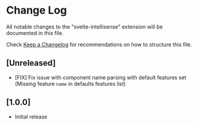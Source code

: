 # Change Log
All notable changes to the "svelte-intellisense" extension will be documented in this file.

Check [Keep a Changelog](http://keepachangelog.com/) for recommendations on how to structure this file.

## [Unreleased]
- [FIX] Fix issue with component name parsing with default features set (Missing feature `name` in defaults features list)

## [1.0.0]
- Initial release